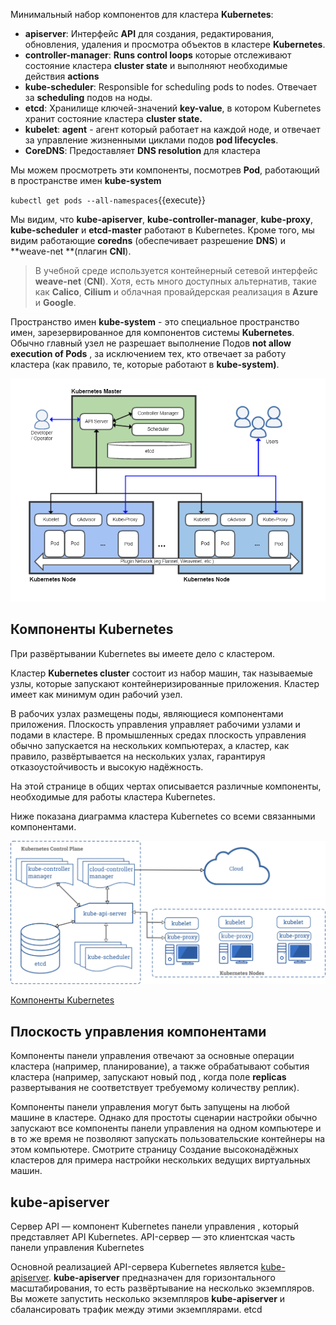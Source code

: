 Минимальный набор компонентов для кластера **Kubernetes**:

- **apiserver**: Интерфейс **API** для создания, редактирования, обновления, удаления и просмотра объектов в кластере **Kubernetes**.
- **controller-manager**: **Runs control loops** которые отслеживают состояние кластера **cluster state** и выполняют необходимые действия **actions**
- **kube-scheduler**: Responsible for scheduling pods to nodes. Отвечает за **scheduling** подов на ноды.
- **etcd**: Хранилище ключей-значений **key-value**, в котором Kubernetes хранит состояние кластера **cluster state.**
- **kubelet**: **agent** - агент который работает на каждой ноде, и отвечает за управление жизненными циклами подов **pod lifecycles**.
- **CoreDNS**: Предоставляет **DNS resolution** для кластера

Мы можем просмотреть эти компоненты, посмотрев **Pod**, работающий в пространстве имен **kube-system**

`kubectl get pods --all-namespaces`{{execute}}

Мы видим, что **kube-apiserver**, **kube-controller-manager**, **kube-proxy**, **kube-scheduler** и **etcd-master** работают в Kubernetes. Кроме того, мы видим работающие **coredns** (обеспечивает разрешение **DNS**) и **weave-net **(плагин **CNI**).

> В учебной среде используется контейнерный сетевой интерфейс **weave-net** (**CNI**). Хотя, есть много доступных альтернатив,
> такие как **Calico**, **Cilium** и облачная провайдерская реализация в **Azure** и **Google**.

Пространство имен **kube-system** - это специальное пространство имен, зарезервированное для компонентов системы **Kubernetes**. Обычно главный узел не разрешает выполнение Подов **not allow execution of Pods** , за исключением тех, кто отвечает за работу кластера (как правило, те, которые работают в **kube-system)**.

![Katacoda Logo](./assets/Kubernetes2.png)

## Компоненты Kubernetes

При развёртывании Kubernetes вы имеете дело с кластером.

Кластер **Kubernetes cluster** состоит из набор машин, так называемые узлы, которые запускают контейнеризированные приложения. Кластер имеет как минимум один рабочий узел.

В рабочих узлах размещены поды, являющиеся компонентами приложения. Плоскость управления управляет рабочими узлами и подами в кластере. В промышленных средах плоскость управления обычно запускается на нескольких компьютерах, а кластер, как правило, развёртывается на нескольких узлах, гарантируя отказоустойчивость и высокую надёжность.

На этой странице в общих чертах описывается различные компоненты, необходимые для работы кластера Kubernetes.

Ниже показана диаграмма кластера Kubernetes со всеми связанными компонентами.

![Katacoda Logo](./assets/components-of-kubernetes.png)

[Компоненты Kubernetes](https://kubernetes.io/ru/docs/concepts/overview/components/)

## Плоскость управления компонентами

Компоненты панели управления отвечают за основные операции кластера (например, планирование), а также обрабатывают события кластера (например, запускают новый под , когда поле **replicas** развертывания не соответствует требуемому количеству реплик).

Компоненты панели управления могут быть запущены на любой машине в кластере. Однако для простоты сценарии настройки обычно запускают все компоненты панели управления на одном компьютере и в то же время не позволяют запускать пользовательские контейнеры на этом компьютере. Смотрите страницу Создание высоконадёжных кластеров для примера настройки нескольких ведущих виртуальных машин.

## kube-apiserver

Сервер API — компонент Kubernetes панели управления , который представляет API Kubernetes. API-сервер — это клиентская часть панели управления Kubernetes

Основной реализацией API-сервера Kubernetes является [kube-apiserver](https://kubernetes.io/docs/reference/command-line-tools-reference/kube-apiserver/). **kube-apiserver** предназначен для горизонтального масштабирования, то есть развёртывание на несколько экземпляров. Вы можете запустить несколько экземпляров **kube-apiserver** и сбалансировать трафик между этими экземплярами.
etcd


